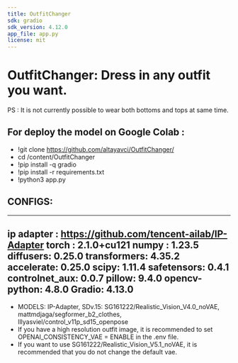 ```yaml
---
title: OutfitChanger
sdk: gradio
sdk_version: 4.12.0
app_file: app.py
license: mit
---
```

# OutfitChanger: Dress in any outfit you want. 
PS : It is not currently possible to wear both bottoms and tops at same time.
## For deploy the model on Google Colab : 
  - !git clone https://github.com/altayavci/OutfitChanger/
  - cd /content/OutfitChanger
  - !pip install -q gradio
  - !pip install -r requirements.txt
  - !python3 app.py
 
## CONFIGS:

---
ip adapter : https://github.com/tencent-ailab/IP-Adapter
torch : 2.1.0+cu121
numpy : 1.23.5
diffusers: 0.25.0
transformers: 4.35.2
accelerate: 0.25.0
scipy: 1.11.4
safetensors: 0.4.1
controlnet_aux: 0.0.7
pillow: 9.4.0
opencv-python: 4.8.0
Gradio: 4.13.0
---


- MODELS: IP-Adapter, SDv.15: SG161222/Realistic_Vision_V4.0_noVAE, mattmdjaga/segformer_b2_clothes, lllyasviel/control_v11p_sd15_openpose
- If you have a high resolution outfit image, it is recommended to set OPENAI_CONSISTENCY_VAE = ENABLE in the .env file.
- If you want to use SG161222/Realistic_Vision_V5.1_noVAE, it is recommended that you do not change the default vae.
  
